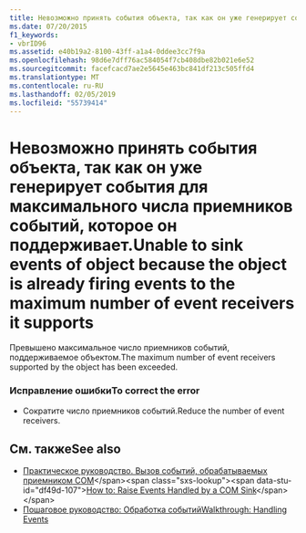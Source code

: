 ```yaml
---
title: Невозможно принять события объекта, так как он уже генерирует события для максимального числа приемников событий, которое он поддерживает.
ms.date: 07/20/2015
f1_keywords:
- vbrID96
ms.assetid: e40b19a2-8100-43ff-a1a4-0ddee3cc7f9a
ms.openlocfilehash: 98d6e7dff76ac584054f7cb408dbe82b021e6e52
ms.sourcegitcommit: facefcacd7ae2e5645e463bc841df213c505ffd4
ms.translationtype: MT
ms.contentlocale: ru-RU
ms.lasthandoff: 02/05/2019
ms.locfileid: "55739414"
---
```

# <a name="unable-to-sink-events-of-object-because-the-object-is-already-firing-events-to-the-maximum-number-of-event-receivers-it-supports"></a><span data-ttu-id="df49d-102">Невозможно принять события объекта, так как он уже генерирует события для максимального числа приемников событий, которое он поддерживает.</span><span class="sxs-lookup"><span data-stu-id="df49d-102">Unable to sink events of object because the object is already firing events to the maximum number of event receivers it supports</span></span>
<span data-ttu-id="df49d-103">Превышено максимальное число приемников событий, поддерживаемое объектом.</span><span class="sxs-lookup"><span data-stu-id="df49d-103">The maximum number of event receivers supported by the object has been exceeded.</span></span>  
  
### <a name="to-correct-the-error"></a><span data-ttu-id="df49d-104">Исправление ошибки</span><span class="sxs-lookup"><span data-stu-id="df49d-104">To correct the error</span></span>  
  
-   <span data-ttu-id="df49d-105">Сократите число приемников событий.</span><span class="sxs-lookup"><span data-stu-id="df49d-105">Reduce the number of event receivers.</span></span>  
  
## <a name="see-also"></a><span data-ttu-id="df49d-106">См. также</span><span class="sxs-lookup"><span data-stu-id="df49d-106">See also</span></span>
- <span data-ttu-id="df49d-107">[Практическое руководство. Вызов событий, обрабатываемых приемником COM](https://docs.microsoft.com/previous-versions/dotnet/netframework-4.0/dd8bf0x3(v=vs.100))</span><span class="sxs-lookup"><span data-stu-id="df49d-107">[How to: Raise Events Handled by a COM Sink](https://docs.microsoft.com/previous-versions/dotnet/netframework-4.0/dd8bf0x3(v=vs.100))</span></span>
- [<span data-ttu-id="df49d-108">Пошаговое руководство: Обработка событий</span><span class="sxs-lookup"><span data-stu-id="df49d-108">Walkthrough: Handling Events</span></span>](../../visual-basic/programming-guide/language-features/events/walkthrough-handling-events.md)
